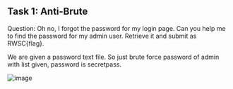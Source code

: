 ## Task 1: Anti-Brute
Question: Oh no, I forgot the password for my login page. Can you help me to find the password for my admin user. Retrieve it and submit as RWSC{flag}.

We are given a password text file. So just brute force password of admin with list given, password is secretpass.

![image](https://github.com/warlocksmurf/localctf-writeups/assets/121353711/da5ff827-622f-4ba7-8647-c4f692073cc4)
